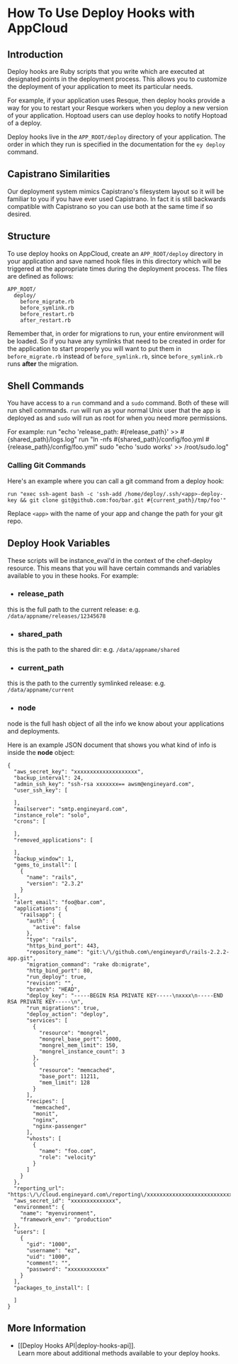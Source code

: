 # How To Use Deploy Hooks with AppCloud

## Introduction

Deploy hooks are Ruby scripts that you write which are executed at 
designated points in the deployment process. This allows you to customize
the deployment of your application to meet its particular needs.

For example, if your application uses Resque, then deploy hooks provide 
a way for you to restart your Resque workers when you deploy a new version 
of your application. Hoptoad users can use deploy hooks to notify Hoptoad 
of a deploy.

Deploy hooks live in the `APP_ROOT/deploy` directory of your application. The order 
in which they run is specified in the documentation for the `ey deploy` command.


## Capistrano Similarities

Our deployment system mimics Capistrano's filesystem layout so it will 
be familiar to you if you have ever used Capistrano. In fact it is still 
backwards compatible with Capistrano so you can use both at the same time 
if so desired.


## Structure

To use deploy hooks on AppCloud, create an `APP_ROOT/deploy` directory in your application 
and save named hook files in this directory which will be triggered at the appropriate 
times during the deployment process. The files are defined as follows:

    APP_ROOT/  
      deploy/
        before_migrate.rb
        before_symlink.rb
        before_restart.rb
        after_restart.rb

Remember that, in order for migrations to run, your entire environment 
will be loaded. So if you have any symlinks that need to be created in 
order for the application to start properly you will want to put them 
in `before_migrate.rb` instead of `before_symlink.rb`, since 
`before_symlink.rb` runs **after** the migration.


## Shell Commands

You have access to a `run` command and a `sudo` command. Both of these will run shell commands. `run` will run as your normal Unix user that the app is deployed as and `sudo` will run as root for when you need more permissions.

For example:
    run "echo 'release_path: #{release_path}' >> #{shared_path}/logs.log"
    run "ln -nfs #{shared_path}/config/foo.yml #{release_path}/config/foo.yml"
    sudo "echo 'sudo works' >> /root/sudo.log"


### Calling Git Commands

Here's an example where you can call a git command from a deploy hook:

    run "exec ssh-agent bash -c 'ssh-add /home/deploy/.ssh/<app>-deploy-key && git clone git@github.com:foo/bar.git #{current_path}/tmp/foo'"

Replace `<app>` with the name of your app and change the path for your git repo.

## Deploy Hook Variables

These scripts will be instance_eval'd in the context of the chef-deploy 
resource. This means that you will have certain commands and variables 
available to you in these hooks. For example:

* ### release_path
this is the full path to the current release: e.g. `/data/appname/releases/12345678`

* ### shared_path
this is the path to the shared dir: e.g. `/data/appname/shared`

* ### current_path
this is the path to the currently symlinked release: e.g. `/data/appname/current`

* ### node
node is the full hash object of all the info we know about your applications and deployments.

Here is an example JSON document that shows you what kind of info is inside the **node** object:

    {
      "aws_secret_key": "xxxxxxxxxxxxxxxxxxxx",
      "backup_interval": 24,
      "admin_ssh_key": "ssh-rsa xxxxxxx== awsm@engineyard.com",
      "user_ssh_key": [
    
      ],
      "mailserver": "smtp.engineyard.com",
      "instance_role": "solo",
      "crons": [
    
      ],
      "removed_applications": [
    
      ],
      "backup_window": 1,
      "gems_to_install": [
        {
          "name": "rails",
          "version": "2.3.2"
        }
      ],
      "alert_email": "foo@bar.com",
      "applications": {
        "railsapp": {
          "auth": {
            "active": false
          },
          "type": "rails",
          "https_bind_port": 443,
          "repository_name": "git:\/\/github.com\/engineyard\/rails-2.2.2-app.git",
          "migration_command": "rake db:migrate",
          "http_bind_port": 80,
          "run_deploy": true,
          "revision": "",
          "branch": "HEAD",
          "deploy_key": "-----BEGIN RSA PRIVATE KEY-----\nxxxx\n-----END RSA PRIVATE KEY-----\n",
          "run_migrations": true,
          "deploy_action": "deploy",
          "services": [
            {
              "resource": "mongrel",
              "mongrel_base_port": 5000,
              "mongrel_mem_limit": 150,
              "mongrel_instance_count": 3
            },
            {
              "resource": "memcached",
              "base_port": 11211,
              "mem_limit": 128
            }
          ],
          "recipes": [
            "memcached",
            "monit",
            "nginx",
            "nginx-passenger"
          ],
          "vhosts": [
            {
              "name": "foo.com",
              "role": "velocity"
            }
          ]
        }
      },
      "reporting_url": "https:\/\/cloud.engineyard.com\/reporting\/xxxxxxxxxxxxxxxxxxxxxxxxxxxxxxxxx",
      "aws_secret_id": "xxxxxxxxxxxxxx",
      "environment": {
        "name": "myenvironment",
        "framework_env": "production"
      },
      "users": [
        {
          "gid": "1000",
          "username": "ez",
          "uid": "1000",
          "comment": "",
          "password": "xxxxxxxxxxxx"
        }
      ],
      "packages_to_install": [
    
      ]
    }


## More Information
* [[Deploy Hooks API|deploy-hooks-api]].<br />
  Learn more about additional methods available to your deploy hooks.